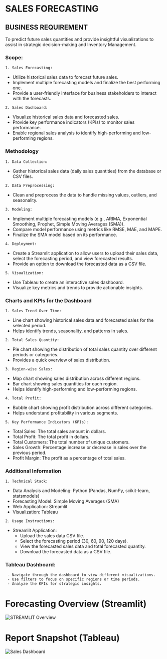 # SALES FORECASTING


## BUSINESS REQUIREMENT
To predict future sales quantities and provide insightful visualizations to assist in strategic decision-making and Inventory Management.

### Scope:
    1. Sales Forecasting:
   - Utilize historical sales data to forecast future sales.
   - Implement multiple forecasting models and finalize the best performing one.
   - Provide a user-friendly interface for business stakeholders to interact with the forecasts.

    2. Sales Dashboard:
   - Visualize historical sales data and forecasted sales.
   - Provide key performance indicators (KPIs) to monitor sales performance.
   - Enable regional sales analysis to identify high-performing and low-performing regions.

### Methodology

    1. Data Collection:
   - Gather historical sales data (daily sales quantities) from the database or CSV files.

    2. Data Preprocessing:
   - Clean and preprocess the data to handle missing values, outliers, and seasonality.

    3. Modeling:
   - Implement multiple forecasting models (e.g., ARIMA, Exponential Smoothing, Prophet, Simple Moving Averages (SMA)).
   - Compare model performance using metrics like RMSE, MAE, and MAPE.
   - Finalize the SMA model based on its performance.

    4. Deployment:
   - Create a Streamlit application to allow users to upload their sales data, select the forecasting period, and view forecasted results.
   - Provide an option to download the forecasted data as a CSV file.

    5. Visualization:
   - Use Tableau to create an interactive sales dashboard.
   - Visualize key metrics and trends to provide actionable insights.

### Charts and KPIs for the Dashboard

    1. Sales Trend Over Time:
   - Line chart showing historical sales data and forecasted sales for the selected period.
   - Helps identify trends, seasonality, and patterns in sales.

    2. Total Sales Quantity:
   - Pie chart showing the distribution of total sales quantity over different periods or categories.
   - Provides a quick overview of sales distribution.

    3. Region-wise Sales:
   - Map chart showing sales distribution across different regions.
   - Bar chart showing sales quantities for each region.
   - Helps identify high-performing and low-performing regions.

    4. Total Profit:
   - Bubble chart showing profit distribution across different categories.
   - Helps understand profitability in various segments.

    5. Key Performance Indicators (KPIs):
   - Total Sales: The total sales amount in dollars.
   - Total Profit: The total profit in dollars.
   - Total Customers: The total number of unique customers.
   - Sales Growth: Percentage increase or decrease in sales over the previous period.
   - Profit Margin: The profit as a percentage of total sales.

### Additional Information

    1. Technical Stack:
   - Data Analysis and Modeling: Python (Pandas, NumPy, scikit-learn, statsmodels)
   - Forecasting Model: Simple Moving Averages (SMA)
   - Web Application: Streamlit
   - Visualization: Tableau

    2. Usage Instructions:
   - Streamlit Application:
     - Upload the sales data CSV file.
     - Select the forecasting period (30, 60, 90, 120 days).
     - View the forecasted sales data and total forecasted quantity.
     - Download the forecasted data as a CSV file.

### Tableau Dashboard:
     - Navigate through the dashboard to view different visualizations.
     - Use filters to focus on specific regions or time periods.
     - Analyze the KPIs for strategic insights.


# Forecasting Overview (Streamlit)

![STREAMLIT Overview](https://github.com/user-attachments/assets/8c79d29d-25c1-4956-81ea-86ae387fd392)


# Report Snapshot (Tableau)

![Sales Dashboard](https://github.com/user-attachments/assets/6473fcba-8139-4efc-aaf5-f59abe2c1553)
